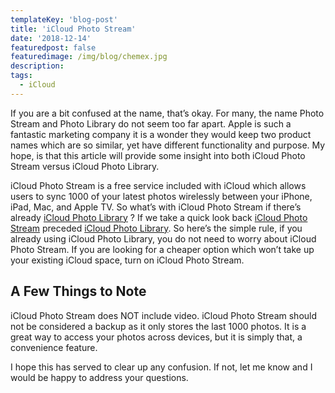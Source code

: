 ```yaml
---
templateKey: 'blog-post'
title: 'iCloud Photo Stream'
date: '2018-12-14'
featuredpost: false
featuredimage: /img/blog/chemex.jpg
description:
tags:
  - iCloud
---
```


If you are a bit confused at the name, that’s okay. For many, the name Photo Stream and Photo Library do not seem too far apart. Apple is such a fantastic marketing company it is a wonder they would keep two product names which are so similar, yet have different functionality and purpose. My hope, is that this article will provide some insight into both iCloud Photo Stream versus iCloud Photo Library.

iCloud Photo Stream is a free service included with iCloud which allows users to sync 1000 of your latest photos wirelessly between your iPhone, iPad, Mac, and Apple TV. So what’s with iCloud Photo Stream if there’s already [iCloud Photo Library](https://www.itech.plus/blog/icloud-photo-library) ? If we take a quick look back [iCloud Photo Stream](https://www.itech.plus/blog/icloud-photo-library) preceded [iCloud Photo Library](https://www.itech.plus/blog/icloud-photo-library). So here’s the simple rule, if you already using iCloud Photo Library, you do not need to worry about iCloud Photo Stream. If you are looking for a cheaper option which won’t take up your existing iCloud space, turn on iCloud Photo Stream.

## A Few Things to Note

iCloud Photo Stream does NOT include video. iCloud Photo Stream should not be considered a backup as it only stores the last 1000 photos. It is a great way to access your photos across devices, but it is simply that, a convenience feature.

I hope this has served to clear up any confusion. If not, let me know and I would be happy to address your questions.
